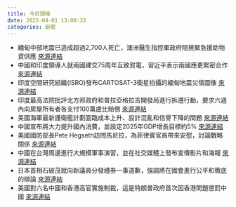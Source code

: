 ```yaml
---
title: 今日頭條
date: 2025-04-01 13:00:33
categories: 新聞            
---
```

- 緬甸中部地震已造成超過2,700人死亡，澳洲醫生指控軍政府阻撓緊急援助物資供應 [來源連結](https://www.theguardian.com/world/2025/apr/01/myanmar-earthquake-junta-accused-blocking-aid)
- 中國和印度領導人就兩國建交75周年互致賀電，習近平表示兩國應更緊密合作 [來源連結](https://www.thehindu.com/news/international/india-china-leaders-exchange-congratulatory-messages-on-75th-anniversary-of-diplomatic-relations/article69399803.ece)
- 印度空間研究組織(ISRO)發布CARTOSAT-3衛星拍攝的緬甸地震災情圖像 [來源連結](https://www.thehindu.com/news/national/isros-cartosat-3-images-show-damages-caused-by-earthquake-in-myanmar/article69398958.ece)
- 印度最高法院批評北方邦政府和普拉亞格拉吉開發局進行拆遷行動，要求六週內向房屋所有者各支付100萬盧比賠償 [來源連結](https://www.thehindu.com/news/national/shocks-our-conscience-supreme-court-slams-up-govt-development-body-over-demolitions-in-prayagraj/article69399558.ece)
- 美國海軍最新護衛艦計劃面臨成本上升、設計混亂和信譽下降的問題 [來源連結](https://asiatimes.com/2025/04/us-navys-latest-frigate-drifting-into-familiar-troubled-waters/)
- 中國宣布將大力提升國內消費，並設定2025年GDP增長目標約5% [來源連結](https://asiatimes.com/2025/04/how-china-plans-to-bounce-back-from-more-trump-tariffs/)
- 美國國防部長Pete Hegseth訪問馬尼拉，為菲律賓官員帶來安慰，討論戰略關係 [來源連結](https://asiatimes.com/2025/04/hegseth-dangles-second-typhon-missile-system-for-philippines/)
- 中國在台灣周邊進行大規模軍事演習，並在社交媒體上發布宣傳影片和海報 [來源連結](https://www.theguardian.com/world/2025/apr/01/china-launches-surprise-military-drills-around-taiwan)
- 日本首相石破茂就向新議員分發禮券一事道歉，強調將在國會進行公平和徹底的辯論 [來源連結](https://www.japantimes.co.jp/news/2025/04/01/japan/politics/post-budget-parliament-deliberations/)
- 美國對六名中國和香港高官實施制裁，這是特朗普政府首次因香港問題懲罰中國 [來源連結](https://www.japantimes.co.jp/news/2025/04/01/asia-pacific/politics/us-sanctions-chinese-hong-kong-rights/)



